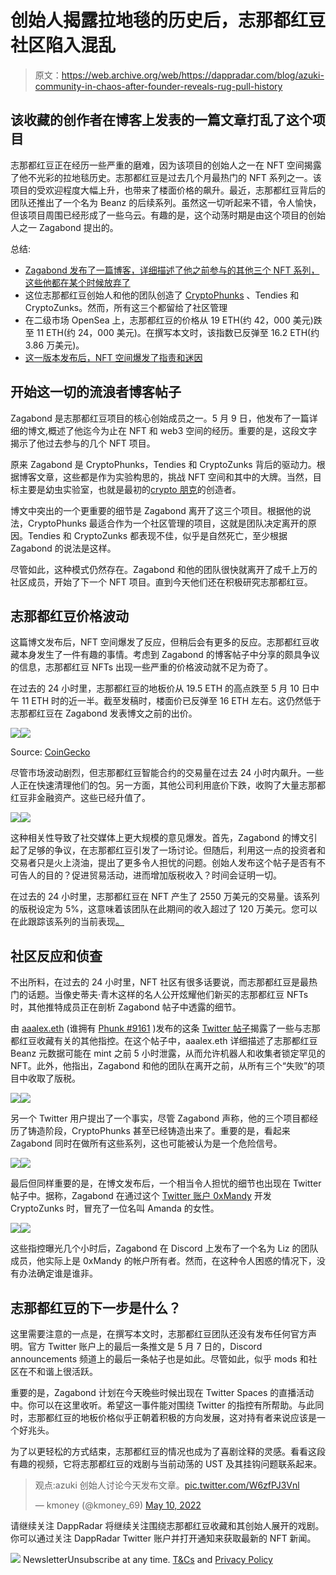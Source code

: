 # 创始人揭露拉地毯的历史后，志那都红豆社区陷入混乱

> 原文：<https://web.archive.org/web/https://dappradar.com/blog/azuki-community-in-chaos-after-founder-reveals-rug-pull-history>

## 该收藏的创作者在博客上发表的一篇文章打乱了这个项目

志那都红豆正在经历一些严重的磨难，因为该项目的创始人之一在 NFT 空间揭露了他不光彩的拉地毯历史。志那都红豆是过去几个月最热门的 NFT 系列之一。该项目的受欢迎程度大幅上升，也带来了楼面价格的飙升。最近，志那都红豆背后的团队还推出了一个名为 Beanz 的后续系列。虽然这一切听起来不错，令人愉快，但该项目周围已经形成了一些乌云。有趣的是，这个动荡时期是由这个项目的创始人之一 Zagabond 提出的。

总结:

*   [Zagabond 发布了一篇博客，详细描述了他之前参与的其他三个 NFT 系列，这些他都在某个时候放弃了](https://web.archive.org/web/20220930090247/https://dappradar.com/blog/azuki-community-in-chaos-after-founder-reveals-rug-pull-history/#blog-post)
*   这位志那都红豆创始人和他的团队创造了 [CryptoPhunks](https://web.archive.org/web/20220930090247/https://dappradar.com/ethereum/collectibles/cryptophunks) 、Tendies 和 CryptoZunks。然而，所有这三个都留给了社区管理
*   在二级市场 OpenSea 上，志那都红豆的价格从 19 ETH(约 42，000 美元)跌至 11 ETH(约 24，000 美元)。在撰写本文时，该指数已反弹至 16.2 ETH(约 3.86 万美元)。
*   [这一版本发布后，NFT 空间爆发了指责和迷因](https://web.archive.org/web/20220930090247/https://dappradar.com/blog/azuki-community-in-chaos-after-founder-reveals-rug-pull-history/#Community)

## 开始这一切的流浪者博客帖子

Zagabond 是志那都红豆项目的核心创始成员之一。5 月 9 日，他发布了一篇详细的博文,概述了他迄今为止在 NFT 和 web3 空间的经历。重要的是，这段文字揭示了他过去参与的几个 NFT 项目。

原来 Zagabond 是 CryptoPhunks，Tendies 和 CryptoZunks 背后的驱动力。根据博客文章，这些都是作为实验构思的，挑战 NFT 空间和其中的大牌。当然，目标主要是幼虫实验室，也就是最初的[crypto 朋克](https://web.archive.org/web/20220930090247/https://dappradar.com/ethereum/collectibles/cryptopunks)的创造者。

博文中突出的一个更重要的细节是 Zagabond 离开了这三个项目。根据他的说法，CryptoPhunks 最适合作为一个社区管理的项目，这就是团队决定离开的原因。Tendies 和 CryptoZunks 都表现不佳，似乎是自然死亡，至少根据 Zagabond 的说法是这样。

尽管如此，这种模式仍然存在。Zagabond 和他的团队很快就离开了成千上万的社区成员，开始了下一个 NFT 项目。直到今天他们还在积极研究志那都红豆。

## 志那都红豆价格波动

这篇博文发布后，NFT 空间爆发了反应，但稍后会有更多的反应。志那都红豆收藏本身发生了一件有趣的事情。考虑到 Zagabond 的博客帖子中分享的颇具争议的信息，志那都红豆 NFTs 出现一些严重的价格波动就不足为奇了。

在过去的 24 小时里，志那都红豆的地板价从 19.5 ETH 的高点跌至 5 月 10 日中午 11 ETH 时的近一半。截至发稿时，楼面价已反弹至 16 ETH 左右。这仍然低于志那都红豆在 Zagabond 发表博文之前的出价。

![](img/2d5e9f40e906d1d65992452e625ff69d.png)![](img/952327cc6ec8b0b95c058d0431d56cef.png)

Source: [CoinGecko](https://web.archive.org/web/20220930090247/https://www.coingecko.com/en/nft/azuki)

尽管市场波动剧烈，但志那都红豆智能合约的交易量在过去 24 小时内飙升。一些人正在快速清理他们的包。另一方面，其他公司利用底价下跌，收购了大量志那都红豆非金融资产。这些已经升值了。

![](img/a236663bf734d34ea200f23461a48782.png)![](img/8adbb53c21a7d632853b53d712fd0194.png)

这种相关性导致了社交媒体上更大规模的意见爆发。首先，Zagabond 的博文引起了足够的争议，在志那都红豆引发了一场讨论。但随后，利用这一点的投资者和交易者只是火上浇油，提出了更多令人担忧的问题。创始人发布这个帖子是否有不可告人的目的？促进贸易活动，进而增加版税收入？时间会证明一切。

在过去的 24 小时里，志那都红豆在 NFT 产生了 2550 万美元的交易量。该系列的版税设定为 5%，这意味着该团队在此期间的收入超过了 120 万美元。您可以在此跟踪该系列的当前表现[。](https://web.archive.org/web/20220930090247/https://dappradar.com/nft/collections)

## 社区反应和侦查

不出所料，在过去的 24 小时里，NFT 社区有很多话要说，而志那都红豆是最热门的话题。当像史蒂夫·青木这样的名人公开炫耀他们新买的志那都红豆 NFTs 时，其他推特成员正在剖析 Zagabond 帖子中透露的细节。

由 [aaalex.eth](https://web.archive.org/web/20220930090247/https://dappradar.com/hub/wallet/eth/0xa9d508815d1216914706c03c566dc20dd972b383) (谁拥有 [Phunk #9161](https://web.archive.org/web/20220930090247/https://dappradar.com/hub/assets/eth/0xf07468ead8cf26c752c676e43c814fee9c8cf402/9161) )发布的这条 [Twitter 帖子](https://web.archive.org/web/20220930090247/https://twitter.com/pana067/status/1523829890608295937)揭露了一些与志那都红豆收藏有关的其他指控。在这个帖子中，aaalex.eth 详细描述了志那都红豆 Beanz 元数据可能在 mint 之前 5 小时泄露，从而允许机器人和收集者锁定罕见的 NFT。此外，他指出，Zagabond 和他的团队在离开之前，从所有三个“失败”的项目中收取了版税。

![](img/dfca5766ca6ed390ae71ac804434482e.png)![](img/c97e65dcc4e22cbb5bba635192f3aac4.png)

另一个 Twitter 用户提出了一个事实，尽管 Zagabond 声称，他的三个项目都经历了铸造阶段，CryptoPhunks 甚至已经铸造出来了。重要的是，看起来 Zagabond 同时在做所有这些系列，这也可能被认为是一个危险信号。

![](img/dfca5766ca6ed390ae71ac804434482e.png)![](img/ee6d9425c550c8c6034f134b483a20d2.png)

最后但同样重要的是，在博文发布后，一个相当令人担忧的细节也出现在 Twitter 帖子中。据称，Zagabond 在通过这个 [Twitter 账户 0xMandy](https://web.archive.org/web/20220930090247/https://twitter.com/0xMandy) 开发 CryptoZunks 时，冒充了一位名叫 Amanda 的女性。

![](img/5cc2422514d7dae495a2bb4d333c7da1.png)![](img/9b1cbbb22696aeb80639c6f53bfcb9fb.png)

这些指控曝光几个小时后，Zagabond 在 Discord 上发布了一个名为 Liz 的团队成员，他实际上是 0xMandy 的帐户所有者。然而，在这种令人困惑的情况下，没有办法确定谁是谁非。

## 志那都红豆的下一步是什么？

这里需要注意的一点是，在撰写本文时，志那都红豆团队还没有发布任何官方声明。官方 Twitter 账户上的最后一条推文是 5 月 7 日的，Discord announcements 频道上的最后一条帖子也是如此。尽管如此，似乎 mods 和社区在不和谐上很活跃。

重要的是，Zagabond 计划在今天晚些时候出现在 Twitter Spaces 的直播活动中。你可以在这里收听。希望这一事件能对围绕 Twitter 的指控有所帮助。与此同时，志那都红豆的地板价格似乎正朝着积极的方向发展，这对持有者来说应该是一个好兆头。

为了以更轻松的方式结束，志那都红豆的情况也成为了喜剧诠释的灵感。看看这段有趣的视频，它将志那都红豆的戏剧与当前动荡的 UST 及其挂钩问题联系起来。

> 观点:azuki 创始人讨论今天发布文章。[pic.twitter.com/W6zfPJ3Vnl](https://web.archive.org/web/20220930090247/https://t.co/W6zfPJ3Vnl)
> 
> — kmoney (@kmoney_69) [May 10, 2022](https://web.archive.org/web/20220930090247/https://twitter.com/kmoney_69/status/1523842701468217344?ref_src=twsrc%5Etfw)

请继续关注 DappRadar 将继续关注围绕志那都红豆收藏和其创始人展开的戏剧。你可以通过关注 DappRadar Twitter 账户并打开通知来获取最新的 NFT 新闻。

![](img/6d5a4a2d609c56e1a5771717e54ba759.png) NewsletterUnsubscribe at any time. [T&Cs](https://web.archive.org/web/20220930090247/https://dappradar.com/terms) and [Privacy Policy](https://web.archive.org/web/20220930090247/https://dappradar.com/privacy-policy)